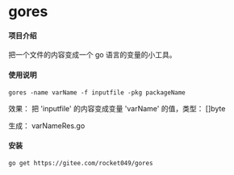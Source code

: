# gores

#### 项目介绍
把一个文件的内容变成一个 go 语言的变量的小工具。

#### 使用说明

`gores -name varName -f inputfile -pkg packageName`

效果： 把 'inputfile' 的内容变成变量 'varName' 的值，类型： []byte

生成： varNameRes.go

#### 安装

`go get https://gitee.com/rocket049/gores`
